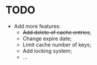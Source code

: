 TODO
=============================

* Add more features:
  * <del>Add delete of cache entries</del>; 
  * Change expire date;
  * Limit cache number of keys;
  * Add locking system;
  * ...
